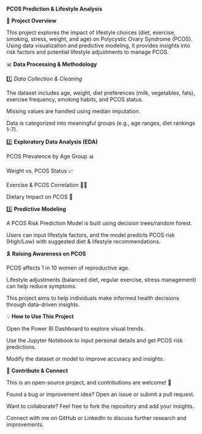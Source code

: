 **PCOS Prediction & Lifestyle Analysis**

📌 **Project Overview**

This project explores the impact of lifestyle choices (diet, exercise, smoking, stress, weight, and age) on Polycystic Ovary Syndrome (PCOS). Using data visualization and predictive modeling, it provides insights into risk factors and potential lifestyle adjustments to manage PCOS.


📊 **Data Processing & Methodology**

1️⃣ *Data Collection & Cleaning*

The dataset includes age, weight, diet preferences (milk, vegetables, fats), exercise frequency, smoking habits, and PCOS status.

Missing values are handled using median imputation.

Data is categorized into meaningful groups (e.g., age ranges, diet rankings 1-7).


2️⃣ **Exploratory Data Analysis (EDA)**

PCOS Prevalence by Age Group 📊

Weight vs. PCOS Status 📈

Exercise & PCOS Correlation 🏋️‍♀️

Dietary Impact on PCOS 🍏


3️⃣ **Predictive Modeling**

A PCOS Risk Prediction Model is built using decision trees/random forest.

Users can input lifestyle factors, and the model predicts PCOS risk (High/Low) with suggested diet & lifestyle recommendations.


🎗️ **Raising Awareness on PCOS**

PCOS affects 1 in 10 women of reproductive age.

Lifestyle adjustments (balanced diet, regular exercise, stress management) can help reduce symptoms.

This project aims to help individuals make informed health decisions through data-driven insights.


💡 **How to Use This Project**

Open the Power BI Dashboard to explore visual trends.

Use the Jupyter Notebook to input personal details and get PCOS risk predictions.

Modify the dataset or model to improve accuracy and insights.


🤝 **Contribute & Connect**

This is an open-source project, and contributions are welcome! 🚀

Found a bug or improvement idea? Open an issue or submit a pull request.

Want to collaborate? Feel free to fork the repository and add your insights.

Connect with me on GitHub or LinkedIn to discuss further research and improvements.


